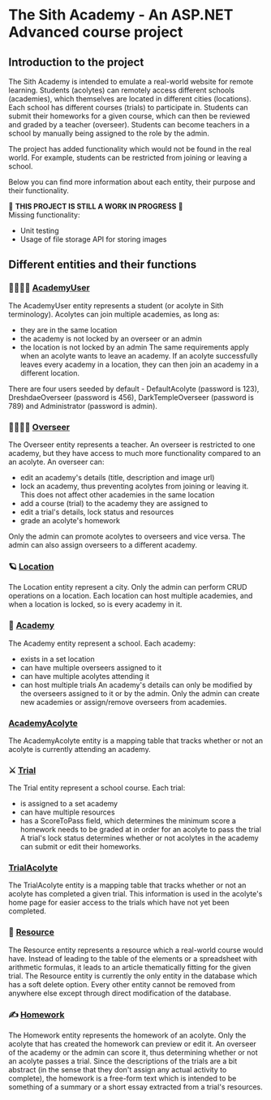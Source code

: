 # The Sith Academy - An ASP.NET Advanced course project
## Introduction to the project
The Sith Academy is intended to emulate a real-world website for remote learning. Students (acolytes) can remotely access different schools (academies), which themselves are located in different cities (locations). Each school has different courses (trials) to participate in. Students can submit their homeworks for a given course, which can then be reviewed and graded by a teacher (overseer). Students can become teachers in a school by manually being assigned to the role by the admin.

The project has added functionality which would not be found in the real world. For example, students can be restricted from joining or leaving a school.

Below you can find more information about each entity, their purpose and their functionality.

:construction: **THIS PROJECT IS STILL A WORK IN PROGRESS** :construction:\
Missing functionality:
- Unit testing
- Usage of file storage API for storing images 

## Different entities and their functions

###	:man_student::woman_student: **[AcademyUser](https://github.com/KrasimirDimitrov354/ASP_NET_Advanced_Course_Project/blob/main/SithAcademy/SithAcademy.Data.Models/AcademyUser.cs)**
The AcademyUser entity represents a student (or acolyte in Sith terminology). Acolytes can join multiple academies, as long as:
- they are in the same location
- the academy is not locked by an overseer or an admin
- the location is not locked by an admin
The same requirements apply when an acolyte wants to leave an academy. If an acolyte successfully leaves every academy in a location, they can then join an academy in a different location.

There are four users seeded by default - DefaultAcolyte (password is 123), DreshdaeOverseer (password is 456), DarkTempleOverseer (password is 789) and Administrator (password is admin).

### :man_teacher::woman_teacher: **[Overseer](https://github.com/KrasimirDimitrov354/ASP_NET_Advanced_Course_Project/blob/main/SithAcademy/SithAcademy.Data.Models/Overseer.cs)**
The Overseer entity represents a teacher. An overseer is restricted to one academy, but they have access to much more functionality compared to an an acolyte. An overseer can:
- edit an academy's details (title, description and image url)
- lock an academy, thus preventing acolytes from joining or leaving it. This does not affect other academies in the same location
- add a course (trial) to the academy they are assigned to
- edit a trial's details, lock status and resources
- grade an acolyte's homework

Only the admin can promote acolytes to overseers and vice versa. The admin can also assign overseers to a different academy.

### :ringed_planet: **[Location](https://github.com/KrasimirDimitrov354/ASP_NET_Advanced_Course_Project/blob/main/SithAcademy/SithAcademy.Data.Models/Location.cs)**
The Location entity represent a city. Only the admin can perform CRUD operations on a location. Each location can host multiple academies, and when a location is locked, so is every academy in it.

### :school: **[Academy](https://github.com/KrasimirDimitrov354/ASP_NET_Advanced_Course_Project/blob/main/SithAcademy/SithAcademy.Data.Models/Academy.cs)**
The Academy entity represent a school. Each academy:
- exists in a set location
- can have multiple overseers assigned to it
- can have multiple acolytes attending it
- can host multiple trials
An academy's details can only be modified by the overseers assigned to it or by the admin. Only the admin can create new academies or assign/remove overseers from academies.

### **[AcademyAcolyte](https://github.com/KrasimirDimitrov354/ASP_NET_Advanced_Course_Project/blob/main/SithAcademy/SithAcademy.Data.Models/AcademyAcolyte.cs)**
The AcademyAcolyte entity is a mapping table that tracks whether or not an acolyte is currently attending an academy.

### :crossed_swords: **[Trial](https://github.com/KrasimirDimitrov354/ASP_NET_Advanced_Course_Project/blob/main/SithAcademy/SithAcademy.Data.Models/Trial.cs)**
The Trial entity represent a school course. Each trial:
- is assigned to a set academy
- can have multiple resources
- has a ScoreToPass field, which determines the minimum score a homework needs to be graded at in order for an acolyte to pass the trial
A trial's lock status determines whether or not acolytes in the academy can submit or edit their homeworks.

### **[TrialAcolyte](https://github.com/KrasimirDimitrov354/ASP_NET_Advanced_Course_Project/blob/main/SithAcademy/SithAcademy.Data.Models/TrialAcolyte.cs)**
The TrialAcolyte entity is a mapping table that tracks whether or not an acolyte has completed a given trial. This information is used in the acolyte's home page for easier access to the trials which have not yet been completed.

### :scroll: **[Resource](https://github.com/KrasimirDimitrov354/ASP_NET_Advanced_Course_Project/blob/main/SithAcademy/SithAcademy.Data.Models/Resource.cs)**
The Resource entity represents a resource which a real-world course would have. Instead of leading to the table of the elements or a spreadsheet with arithmetic formulas, it leads to an article thematically fitting for the given trial. The Resource entity is currently the only entity in the database which has a soft delete option. Every other entity cannot be removed from anywhere else except through direct modification of the database.

###  :writing_hand: **[Homework](https://github.com/KrasimirDimitrov354/ASP_NET_Advanced_Course_Project/blob/main/SithAcademy/SithAcademy.Data.Models/Homework.cs)**
The Homework entity represents the homework of an acolyte. Only the acolyte that has created the homework can preview or edit it. An overseer of the academy or the admin can score it, thus determining whether or not an acolyte passes a trial. Since the descriptions of the trials are a bit abstract (in the sense that they don't assign any actual activity to complete), the homework is a free-form text which is intended to be something of a summary or a short essay extracted from a trial's resources.
